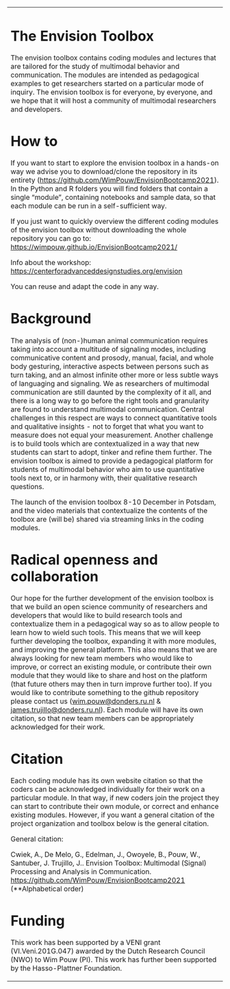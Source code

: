

<table>
    <tr>
        <td>


# The Envision Toolbox
The envision toolbox contains coding modules and lectures that are tailored for the study of multimodal behavior and communication. The modules are intended as pedagogical examples to get researchers started on a particular mode of inquiry. The envision toolbox is for everyone, by everyone, and we hope that it will host a community of multimodal researchers and developers.  

# How to
If you want to start to explore the envision toolbox in a hands-on way we advise you to download/clone the repository in its entirety (https://github.com/WimPouw/EnvisionBootcamp2021). In the Python and R folders you will find folders that contain a single “module”, containing notebooks and sample data, so that each module can be run in a self-sufficient way.   

If you just want to quickly overview the different coding modules of the envision toolbox without downloading the whole repository you can go to: https://wimpouw.github.io/EnvisionBootcamp2021/
            
 Info about the workshop: https://centerforadvanceddesignstudies.org/envision

You can reuse and adapt the code in any way. 

# Background
The analysis of (non-)human animal communication requires taking into account a multitude of signaling modes, including communicative content and prosody, manual, facial, and whole body gesturing, interactive aspects between persons such as turn taking, and an almost infinite other more or less subtle ways of languaging and signaling. We as researchers of multimodal communication are still daunted by the complexity of it all, and there is a long way to go before the right tools and granularity are found to understand multimodal communication. Central challenges in this respect are ways to connect quantitative tools and qualitative insights - not to forget that what you want to measure does not equal your measurement. Another challenge is to build tools which are contextualized in a way that new students can start to adopt, tinker and refine them further. The envision toolbox is aimed to provide a pedagogical platform for students of multimodal behavior who aim to use quantitative tools next to, or in harmony with, their qualitative research questions.  

The launch of the envision toolbox 8-10 December in Potsdam, and the video materials that contextualize the contents of the toolbox are (will be) shared via streaming links in the coding modules.

# Radical openness and collaboration
Our hope for the further development of the envision toolbox is that we build an open science community of researchers and developers that would like to build research tools and contextualize them in a pedagogical way so as to allow people to learn how to wield such tools. This means that we will keep further developing the toolbox, expanding it with more modules, and improving the general platform. This also means that we are always looking for new team members who would like to improve, or correct an existing module, or contribute their own module that they would like to share and host on the platform (that future others may then in turn improve further too). If you would like to contribute something to the github repository please contact us (wim.pouw@donders.ru.nl & james.trujillo@donders.ru.nl). Each module will have its own citation, so that new team members can be appropriately acknowledged for their work.

# Citation
Each coding module has its own website citation so that the coders can be acknowledged individually for their work on a particular module. In that way, if new coders join the project they can start to contribute their own module, or correct and enhance existing modules. However, if you want a general citation of the project organization and toolbox below is the general citation.

General citation: 

Cwiek, A., De Melo, G., Edelman, J., Owoyele, B., Pouw, W., Santuber, J. Trujillo, J.. Envision Toolbox: Multimodal (Signal) Processing and Analysis in Communication. https://github.com/WimPouw/EnvisionBootcamp2021 
 (**Alphabetical order) 
 
# Funding
 This work has been supported by a VENI grant (VI.Veni.201G.047) awarded by the Dutch Research Council (NWO) to Wim Pouw (PI). This work has further been supported by the Hasso-Plattner Foundation.
        
 </td>
       
</tr>
</table>


